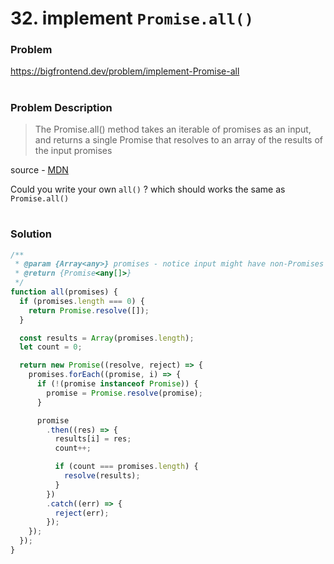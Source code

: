# 32. implement `Promise.all()`

### Problem

https://bigfrontend.dev/problem/implement-Promise-all

#

### Problem Description

> The Promise.all() method takes an iterable of promises as an input, and returns a single Promise that resolves to an array of the results of the input promises

source - [MDN](https://developer.mozilla.org/en-US/docs/Web/JavaScript/Reference/Global_Objects/Promise/all)

Could you write your own `all()` ? which should works the same as `Promise.all()`

#

### Solution

```js
/**
 * @param {Array<any>} promises - notice input might have non-Promises
 * @return {Promise<any[]>}
 */
function all(promises) {
  if (promises.length === 0) {
    return Promise.resolve([]);
  }

  const results = Array(promises.length);
  let count = 0;

  return new Promise((resolve, reject) => {
    promises.forEach((promise, i) => {
      if (!(promise instanceof Promise)) {
        promise = Promise.resolve(promise);
      }

      promise
        .then((res) => {
          results[i] = res;
          count++;

          if (count === promises.length) {
            resolve(results);
          }
        })
        .catch((err) => {
          reject(err);
        });
    });
  });
}
```
